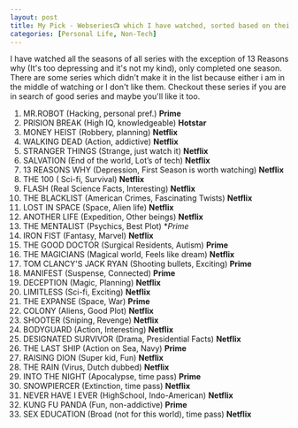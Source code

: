 ```yaml
---
layout: post
title: My Pick - Webseries📺 which I have watched, sorted based on their watchability [Updated:26/06/2020].
categories: [Personal Life, Non-Tech]
---
```

I have watched all the seasons of all series with the exception of 13 Reasons why (It's too depressing and it's not my kind), only completed one season. There are some series which didn't make it in the list because either i am in the middle of watching or I don't like them. Checkout these series if you are in search of good series and maybe you'll like it too. 

1. MR.ROBOT (Hacking, personal pref.) **Prime** 
2. PRISION BREAK (High IQ, knowledgeable) **Hotstar** 
3. MONEY HEIST (Robbery, planning) **Netflix** 
4. WALKING DEAD (Action, addictive) **Netflix** 
5. STRANGER THINGS (Strange, just watch it) **Netflix** 
6. SALVATION (End of the world, Lot’s of tech) **Netflix**
7. 13 REASONS WHY (Depression, First Season is worth watching) **Netflix** 
8. THE 100 ( Sci-fi, Survival) **Netflix** 
9. FLASH (Real Science Facts, Interesting) **Netflix**
10. THE BLACKLIST (American Crimes, Fascinating Twists) **Netflix** 
11. LOST IN SPACE (Space, Alien life) **Netflix**
12. ANOTHER LIFE (Expedition, Other beings) **Netflix**
13. THE MENTALIST (Psychics, Best Plot) **Prime*
14. IRON FIST (Fantasy, Marvel) **Netflix** 
15. THE GOOD DOCTOR (Surgical Residents, Autism) **Prime**
16. THE MAGICIANS (Magical world, Feels like dream) **Netflix**
17. TOM CLANCY'S JACK RYAN (Shooting bullets, Exciting) **Prime**
18. MANIFEST (Suspense, Connected) **Prime**
19. DECEPTION (Magic, Planning) **Netflix**
20. LIMITLESS (Sci-fi, Exciting) **Netflix** 
21. THE EXPANSE (Space, War) **Prime**
22. COLONY (Aliens, Good Plot) **Netflix**
23. SHOOTER (Sniping, Revenge) **Netflix** 
24. BODYGUARD (Action, Interesting) **Netflix** 
25. DESIGNATED SURVIVOR (Drama, Presidential Facts) **Netflix** 
26. THE LAST SHIP (Action on Sea, Navy) **Prime**
27. RAISING DION (Super kid, Fun) **Netflix**
28. THE RAIN (Virus, Dutch dubbed) **Netflix**
29. INTO THE NIGHT (Apocalypse, time pass) **Prime**
30. SNOWPIERCER (Extinction, time pass) **Netflix**
31. NEVER HAVE I EVER (HighSchool, Indo-American) **Netflix**
32. KUNG FU PANDA (Fun, non-addictive) **Prime** 
33. SEX EDUCATION (Broad (not for this world), time pass) **Netflix** 
